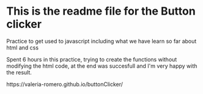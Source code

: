 # This is the readme file for the Button clicker 

<p>Practice to get used to javascript including what we have learn so far about html and css</p>
<p>Spent 6 hours in this practice, trying to create the functions without modifying the html code, at the end was succesfull and I'm very happy with the result.</p>
https://valeria-romero.github.io/buttonClicker/
